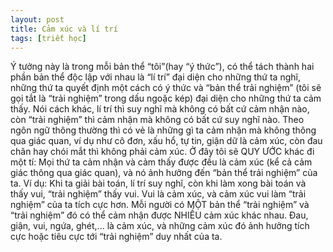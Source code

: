 ```yaml
---
layout: post
title: Cảm xúc và lí trí
tags: [triết học]
---
```


Ý tưởng này là trong mỗi bản thể “tôi”(hay “ý thức”), có thể tách thành hai phần bản thể độc lập với nhau là “lí trí” đại diện cho những thứ ta nghĩ, những thứ ta quyết định một cách có ý thức và “bản thể trải nghiệm” (tôi sẽ gọi tắt là “trải nghiệm” trong dấu ngoặc kép) đại diện cho những thứ ta cảm thấy. Nói cách khác, lí trí thì suy nghĩ mà không có bất cứ cảm nhận nào, còn “trải nghiệm” thì cảm nhận mà không có bất cứ suy nghĩ nào. Theo ngôn ngữ thông thường thì có vẻ là những gì ta cảm nhận mà không thông qua giác quan, ví dụ như cô đơn, xấu hổ, tự tin, giận dữ là cảm xúc, còn đau chân hay chói mắt thì không phải cảm xúc. Ở đây tôi sẽ QUY ƯỚC khác đi một tí: Mọi thứ ta cảm nhận và cảm thấy được đều là cảm xúc (kể cả cảm giác thông qua giác quan), và nó ảnh hưởng đến “bản thể trải nghiệm” của ta.
Ví dụ: Khi ta giải bài toán, lí trí suy nghĩ, còn khi làm xong bài toán và thấy vui, “trải nghiệm” thấy vui. Vui là cảm xúc, và cảm xúc vui làm “trải nghiệm” của ta tích cực hơn. 
Mỗi người có MỘT bản thể “trải nghiệm” và “trải nghiệm” đó có thể cảm nhận được NHIỀU cảm xúc khác nhau. Đau, giận, vui, ngứa, ghét,... là cảm xúc, và những cảm xúc đó ảnh hưởng tích cực hoặc tiêu cực tới “trải nghiệm” duy nhất của ta.
